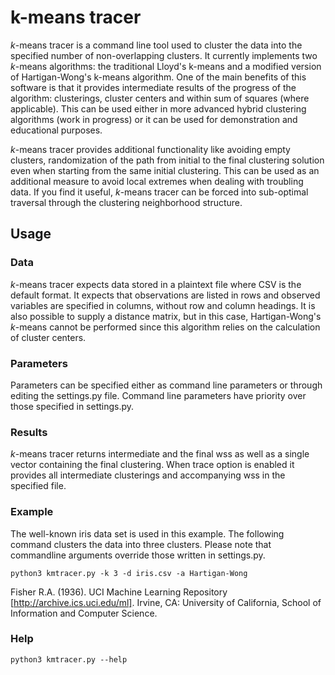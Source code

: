 # k-means tracer

*k*-means tracer is a command line tool used to cluster the data into 
the specified number of non-overlapping clusters.
It currently implements two *k*-means algorithms: the traditional Lloyd's 
k-means and a modified version of Hartigan-Wong's k-means algorithm.
One of the main benefits of this software is that it provides 
intermediate results of the progress of the algorithm: clusterings, 
cluster centers and within sum of squares (where applicable).
This can be used either in more advanced hybrid clustering algorithms 
(work in progress) or it can be used for demonstration and 
educational purposes.

*k*-means tracer provides additional functionality like
avoiding empty clusters, randomization of the path from initial 
to the final clustering solution even when starting from the same 
initial clustering. This can be used as an additional measure
to avoid local extremes when dealing with troubling data. 
If you find it useful, *k*-means tracer can be forced into sub-optimal 
traversal through the clustering neighborhood structure. 

## Usage

### Data
*k*-means tracer expects data stored in a plaintext file where 
CSV is the default format. It expects that observations are listed in
rows and observed variables are specified in columns, without row 
and column headings. It is also possible to supply a distance matrix,
but in this case, Hartigan-Wong's *k*-means cannot be performed since
this algorithm relies on the calculation of cluster centers.

### Parameters
Parameters can be specified either as command line parameters or
through editing the settings.py file. Command line parameters have priority
over those specified in settings.py.

### Results
*k*-means tracer returns intermediate and the final wss as well as 
a single vector containing the final clustering. When trace option is enabled
it provides all intermediate clusterings and accompanying wss in the 
specified file.

### Example
The well-known iris data set is used in this example.
The following command clusters the data into three clusters. Please note that 
commandline arguments override those written in settings.py.

```python3 kmtracer.py -k 3 -d iris.csv -a Hartigan-Wong```


Fisher R.A. (1936). 
UCI Machine Learning Repository [http://archive.ics.uci.edu/ml]. Irvine, CA: 
University of California, School of Information and Computer Science. 

### Help
```python3 kmtracer.py --help```

